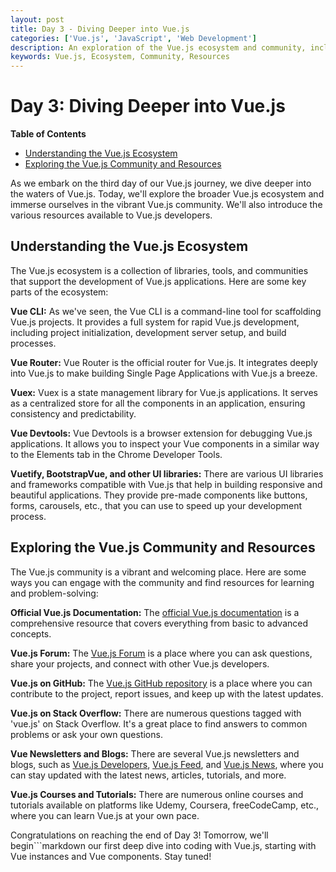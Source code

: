 ```yaml
---
layout: post
title: Day 3 - Diving Deeper into Vue.js
categories: ['Vue.js', 'JavaScript', 'Web Development']
description: An exploration of the Vue.js ecosystem and community, including a look at the resources available to Vue.js developers.
keywords: Vue.js, Ecosystem, Community, Resources
---
```

# Day 3: Diving Deeper into Vue.js

**Table of Contents**
- [Understanding the Vue.js Ecosystem](#understanding-the-vuejs-ecosystem)
- [Exploring the Vue.js Community and Resources](#exploring-the-vuejs-community-and-resources)

As we embark on the third day of our Vue.js journey, we dive deeper into the waters of Vue.js. Today, we'll explore the broader Vue.js ecosystem and immerse ourselves in the vibrant Vue.js community. We'll also introduce the various resources available to Vue.js developers.

## Understanding the Vue.js Ecosystem

The Vue.js ecosystem is a collection of libraries, tools, and communities that support the development of Vue.js applications. Here are some key parts of the ecosystem:

**Vue CLI:** As we've seen, the Vue CLI is a command-line tool for scaffolding Vue.js projects. It provides a full system for rapid Vue.js development, including project initialization, development server setup, and build processes.

**Vue Router:** Vue Router is the official router for Vue.js. It integrates deeply into Vue.js to make building Single Page Applications with Vue.js a breeze.

**Vuex:** Vuex is a state management library for Vue.js applications. It serves as a centralized store for all the components in an application, ensuring consistency and predictability.

**Vue Devtools:** Vue Devtools is a browser extension for debugging Vue.js applications. It allows you to inspect your Vue components in a similar way to the Elements tab in the Chrome Developer Tools.

**Vuetify, BootstrapVue, and other UI libraries:** There are various UI libraries and frameworks compatible with Vue.js that help in building responsive and beautiful applications. They provide pre-made components like buttons, forms, carousels, etc., that you can use to speed up your development process.

## Exploring the Vue.js Community and Resources

The Vue.js community is a vibrant and welcoming place. Here are some ways you can engage with the community and find resources for learning and problem-solving:

**Official Vue.js Documentation:** The [official Vue.js documentation](https://vuejs.org/) is a comprehensive resource that covers everything from basic to advanced concepts.

**Vue.js Forum:** The [Vue.js Forum](https://forum.vuejs.org/) is a place where you can ask questions, share your projects, and connect with other Vue.js developers.

**Vue.js on GitHub:** The [Vue.js GitHub repository](https://github.com/vuejs/vue) is a place where you can contribute to the project, report issues, and keep up with the latest updates.

**Vue.js on Stack Overflow:** There are numerous questions tagged with 'vue.js' on Stack Overflow. It's a great place to find answers to common problems or ask your own questions.

**Vue Newsletters and Blogs:** There are several Vue.js newsletters and blogs, such as [Vue.js Developers](https://vuejsdevelopers.com/), [Vue.js Feed](https://vuejsfeed.com/), and [Vue.js News](https://news.vuejs.org/), where you can stay updated with the latest news, articles, tutorials, and more.

**Vue.js Courses and Tutorials:** There are numerous online courses and tutorials available on platforms like Udemy, Coursera, freeCodeCamp, etc., where you can learn Vue.js at your own pace.

Congratulations on reaching the end of Day 3! Tomorrow, we'll begin```markdown
our first deep dive into coding with Vue.js, starting with Vue instances and Vue components. Stay tuned!
